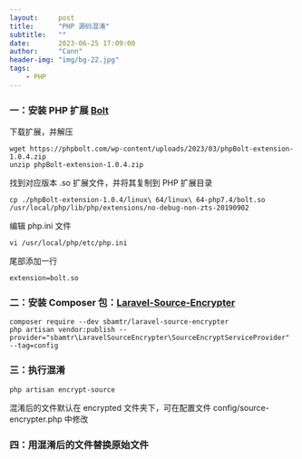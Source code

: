 ```yaml
---
layout:     post
title:      "PHP 源码混淆"
subtitle:   ""
date:       2023-06-25 17:09:00
author:     "Cann"
header-img: "img/bg-22.jpg"
tags:
    - PHP
---
```


### 一：安装 PHP 扩展 [Bolt](https://phpbolt.com)

下载扩展，并解压

```shell
wget https://phpbolt.com/wp-content/uploads/2023/03/phpBolt-extension-1.0.4.zip
unzip phpBolt-extension-1.0.4.zip
```

找到对应版本 .so 扩展文件，并将其复制到 PHP 扩展目录

```shell
cp ./phpBolt-extension-1.0.4/linux\ 64/linux\ 64-php7.4/bolt.so /usr/local/php/lib/php/extensions/no-debug-non-zts-20190902
```

编辑 php.ini 文件
```shell
vi /usr/local/php/etc/php.ini
```

尾部添加一行
```shell
extension=bolt.so
```

### 二：安装 Composer 包：[Laravel-Source-Encrypter](https://github.com/SiavashBamshadnia/Laravel-Source-Encrypter)

```
composer require --dev sbamtr/laravel-source-encrypter
php artisan vendor:publish --provider="sbamtr\LaravelSourceEncrypter\SourceEncryptServiceProvider" --tag=config
```

### 三：执行混淆

```
php artisan encrypt-source
```
混淆后的文件默认在 encrypted 文件夹下，可在配置文件 config/source-encrypter.php 中修改

### 四：用混淆后的文件替换原始文件

